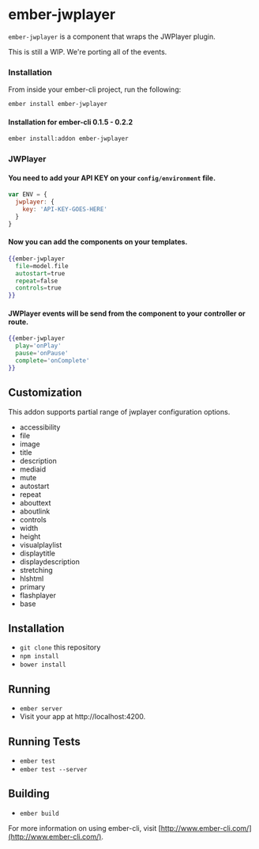 # ember-jwplayer

`ember-jwplayer` is a component that wraps the JWPlayer plugin.

This is still a WIP. We're porting all of the events.

### Installation

From inside your ember-cli project, run the following:

```bash
ember install ember-jwplayer
```

#### Installation for ember-cli 0.1.5 - 0.2.2

```bash
ember install:addon ember-jwplayer
```

### JWPlayer

#### You need to add your API KEY on your `config/environment` file.

```javascript
var ENV = {
  jwplayer: {
    key: 'API-KEY-GOES-HERE'
  }
}
```

#### Now you can add the components on your templates.

```hbs
{{ember-jwplayer
  file=model.file
  autostart=true
  repeat=false
  controls=true
}}
```

#### JWPlayer events will be send from the component to your controller or route.

```hbs
{{ember-jwplayer
  play='onPlay'
  pause='onPause'
  complete='onComplete'
}}
```

## Customization
This addon supports partial range of jwplayer configuration options.

* accessibility
* file
* image
* title
* description
* mediaid
* mute
* autostart
* repeat
* abouttext
* aboutlink
* controls
* width
* height
* visualplaylist
* displaytitle
* displaydescription
* stretching
* hlshtml
* primary
* flashplayer
* base


## Installation

* `git clone` this repository
* `npm install`
* `bower install`

## Running

* `ember server`
* Visit your app at http://localhost:4200.

## Running Tests

* `ember test`
* `ember test --server`

## Building

* `ember build`

For more information on using ember-cli, visit [http://www.ember-cli.com/](http://www.ember-cli.com/).
